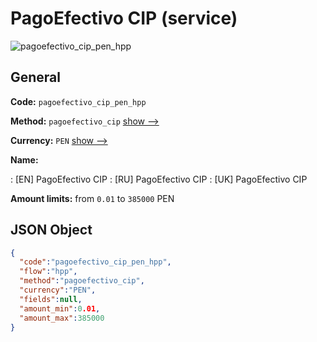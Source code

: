 
# PagoEfectivo CIP (service) 
![pagoefectivo_cip_pen_hpp](https://static.openfintech.io/payment_methods/pagoefectivo_cip_pen_hpp/logo.svg?w=400&c=v0.59.26#w200)  

## General 
 
**Code:** `pagoefectivo_cip_pen_hpp` 
 
**Method:** `pagoefectivo_cip` 
 [show -->](/payment-methods/pagoefectivo_cip/) 
 
**Currency:** `PEN` [show -->](/currencies/PEN/) 
 
**Name:** 
 
:	[EN] PagoEfectivo CIP 
:	[RU] PagoEfectivo CIP 
:	[UK] PagoEfectivo CIP 
 
**Amount limits:** from `0.01` to `385000` PEN 

## JSON Object 

```json
{
  "code":"pagoefectivo_cip_pen_hpp",
  "flow":"hpp",
  "method":"pagoefectivo_cip",
  "currency":"PEN",
  "fields":null,
  "amount_min":0.01,
  "amount_max":385000
}
```  
